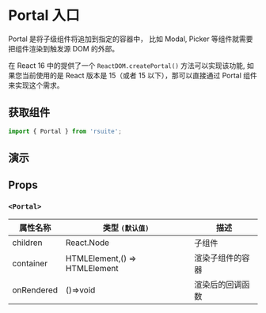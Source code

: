# Portal 入口

Portal 是将子级组件将追加到指定的容器中， 比如 Modal, Picker 等组件就需要把组件渲染到触发源 DOM 的外部。

在 React 16 中的提供了一个 `ReactDOM.createPortal()` 方法可以实现该功能, 如果您当前使用的是 React 版本是 15（或者 15 以下），那可以直接通过 Portal 组件来实现这个需求。

## 获取组件

```js
import { Portal } from 'rsuite';
```

## 演示

<!--{demo}-->

## Props

### `<Portal>`

| 属性名称   | 类型 `(默认值)`               | 描述             |
| ---------- | ----------------------------- | ---------------- |
| children   | React.Node                    | 子组件           |
| container  | HTMLElement,() => HTMLElement | 渲染子组件的容器 |
| onRendered | ()=>void                      | 渲染后的回调函数 |
